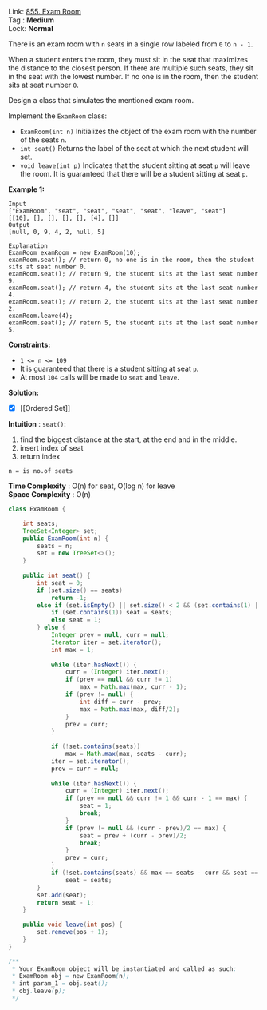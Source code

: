 Link: [855. Exam Room](https://leetcode.com/problems/exam-room/) <br>
Tag : **Medium**<br>
Lock: **Normal**

There is an exam room with `n` seats in a single row labeled from `0` to `n - 1`.

When a student enters the room, they must sit in the seat that maximizes the distance to the closest person. If there are multiple such seats, they sit in the seat with the lowest number. If no one is in the room, then the student sits at seat number `0`.

Design a class that simulates the mentioned exam room.

Implement the `ExamRoom` class:

-   `ExamRoom(int n)` Initializes the object of the exam room with the number of the seats `n`.
-   `int seat()` Returns the label of the seat at which the next student will set.
-   `void leave(int p)` Indicates that the student sitting at seat `p` will leave the room. It is guaranteed that there will be a student sitting at seat `p`.

**Example 1:**
```
Input
["ExamRoom", "seat", "seat", "seat", "seat", "leave", "seat"]
[[10], [], [], [], [], [4], []]
Output
[null, 0, 9, 4, 2, null, 5]

Explanation
ExamRoom examRoom = new ExamRoom(10);
examRoom.seat(); // return 0, no one is in the room, then the student sits at seat number 0.
examRoom.seat(); // return 9, the student sits at the last seat number 9.
examRoom.seat(); // return 4, the student sits at the last seat number 4.
examRoom.seat(); // return 2, the student sits at the last seat number 2.
examRoom.leave(4);
examRoom.seat(); // return 5, the student sits at the last seat number 5.
```

**Constraints:**
-   `1 <= n <= 109`
-   It is guaranteed that there is a student sitting at seat `p`.
-   At most `104` calls will be made to `seat` and `leave`.

**Solution:**

- [x] [[Ordered Set]]

**Intuition** :
`seat()`:  
1. find the biggest distance at the start, at the end and in the middle.  
2. insert index of seat  
3. return index

```
n = is no.of seats
```
**Time Complexity** : O(n) for seat, O(log n) for leave<br>
**Space Complexity** : O(n)

```java
class ExamRoom {

    int seats;
    TreeSet<Integer> set;
    public ExamRoom(int n) {
        seats = n;
        set = new TreeSet<>();
    }
    
    public int seat() {
        int seat = 0;
        if (set.size() == seats) 
            return -1;
        else if (set.isEmpty() || set.size() < 2 && (set.contains(1) || set.contains(seats))) {
            if (set.contains(1)) seat = seats;
            else seat = 1;
        } else {
            Integer prev = null, curr = null;
            Iterator iter = set.iterator();
            int max = 1;
            
            while (iter.hasNext()) {
                curr = (Integer) iter.next();
                if (prev == null && curr != 1)
                    max = Math.max(max, curr - 1);
                if (prev != null) {
                    int diff = curr - prev;
                    max = Math.max(max, diff/2);
                }
                prev = curr;
            }
            
            if (!set.contains(seats))
                max = Math.max(max, seats - curr);
            iter = set.iterator();
            prev = curr = null;
            
            while (iter.hasNext()) {
                curr = (Integer) iter.next();
                if (prev == null && curr != 1 && curr - 1 == max) {
                    seat = 1;
                    break;
                }
                if (prev != null && (curr - prev)/2 == max) {
                    seat = prev + (curr - prev)/2;
                    break;
                }
                prev = curr;
            }
            if (!set.contains(seats) && max == seats - curr && seat == 0)
                seat = seats;
        }
        set.add(seat);
        return seat - 1;
    }
    
    public void leave(int pos) {
        set.remove(pos + 1);
    }
}

/**
 * Your ExamRoom object will be instantiated and called as such:
 * ExamRoom obj = new ExamRoom(n);
 * int param_1 = obj.seat();
 * obj.leave(p);
 */
```
